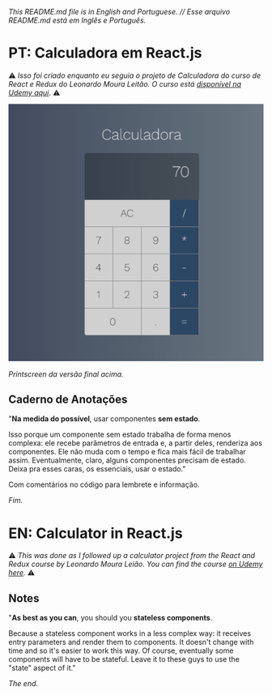 _This README.md file is in English and Portuguese. // Esse arquivo README.md está em Inglês e Português._

# PT: Calculadora em React.js

 ⚠️ _Isso foi criado enquanto eu seguia o projeto de Calculadora do curso de React e Redux do Leonardo Moura Leitão. O curso está [disponível na Udemy aqui](https://www.udemy.com/course/react-redux-pt/)_. ⚠️

![calculadora](calculadora.png)

_Printscreen da versão final acima._

## Caderno de Anotações

"**Na medida do possível**, usar componentes **sem estado**.

Isso porque um componente sem estado trabalha de forma menos complexa: ele recebe parâmetros de entrada e, a partir deles, renderiza aos componentes. Ele não muda com o tempo e fica mais fácil de trabalhar assim. Eventualmente, claro, alguns componentes precisam de estado. Deixa pra esses caras, os essenciais, usar o estado."

Com comentários no código para lembrete e informação.

_Fim._

# EN: Calculator in React.js


⚠️ _This was done as I followed up a calculator project from the React and Redux course by Leonardo Moura Leião. You can find the course [on Udemy here](https://www.udemy.com/course/react-redux-pt/)._ ⚠️

## Notes

"**As best as you can**, you should you **stateless components**. 

Because a stateless component works in a less complex way: it receives entry parameters and render them to components. It doesn't change with time and so it's easier to work this way. Of course, eventually some components will have to be stateful. Leave it to these guys to use the "state" aspect of it."

_The end._